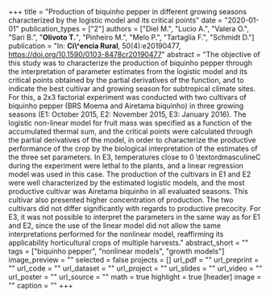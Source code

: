 +++
title = "Production of biquinho pepper in different growing seasons characterized by the logistic model and its critical points"
date = "2020-01-01"
publication_types = ["2"]
authors = ["Diel M.", "Lucio A.", "Valera O.", "Sari B.", "**Olivoto T.**", "Pinheiro M.", "Melo P.", "Tartaglia F.", "Schmidt D."]
publication = "In: **Ci\\^encia Rural**, 50(4):e20190477, https://doi.org/10.1590/0103-8478cr20190477"
abstract = "The objective of this study was to characterize the production of biquinho pepper through the interpretation of parameter estimates from the logistic model and its critical points obtained by the partial derivatives of the function, and to indicate the best cultivar and growing season for subtropical climate sites. For this, a 2x3 factorial experiment was conducted with two cultivars of biquinho pepper (BRS Moema and Airetama biquinho) in three growing seasons (E1: October 2015, E2: November 2015, E3: January 2016). The logistic non-linear model for fruit mass was specified as a function of the accumulated thermal sum, and the critical points were calculated through the partial derivatives of the model, in order to characterize the productive performance of the crop by the biological interpretation of the estimates of the three set parameters. In E3, temperatures close to 0 \\textordmasculineC during the experiment were lethal to the plants, and a linear regression model was used in this case. The production of the cultivars in E1 and E2 were well characterized by the estimated logistic models, and the most productive cultivar was Airetama biquinho in all evaluated seasons. This cultivar also presented higher concentration of production. The two cultivars did not differ significantly with regards to productive precocity. For E3, it was not possible to interpret the parameters in the same way as for E1 and E2, since the use of the linear model did not allow the same interpretations performed for the nonlinear model, reaffirming its applicability horticultural crops of multiple harvests."
abstract_short = ""
tags = ["biquinho pepper", "nonlinear models", "growth models"]
image_preview = ""
selected = false
projects = []
url_pdf = ""
url_preprint = ""
url_code = ""
url_dataset = ""
url_project = ""
url_slides = ""
url_video = ""
url_poster = ""
url_source = ""
math = true
highlight = true
[header]
image = ""
caption = ""
+++
